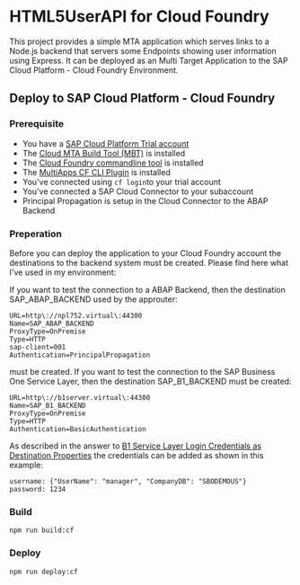 # HTML5UserAPI for Cloud Foundry

This project provides a simple MTA application which serves links to a Node.js backend that servers some Endpoints showing user information using Express. It can be deployed as an Multi Target Application to the SAP Cloud Platform - Cloud Foundry Environment.

## Deploy to SAP Cloud Platform - Cloud Foundry

### Prerequisite

- You have a [SAP Cloud Platform Trial account](https://hanatrial.ondemand.com/)
- The [Cloud MTA Build Tool (MBT)](https://sap.github.io/cloud-mta-build-tool/) is installed
- The [Cloud Foundry commandline tool](https://docs.cloudfoundry.org/cf-cli/install-go-cli.html) is installed
- The [MultiApps CF CLI Plugin](https://github.com/cloudfoundry-incubator/multiapps-cli-plugin) is installed
- You've connected using `cf login`to your trial account
- You've connected a SAP Cloud Connector to your subaccount
- Principal Propagation is setup in the Cloud Connector to the ABAP Backend

### Preperation

Before you can deploy the application to your Cloud Foundry account the destinations to the backend system must be created. Please find here what I've used in my environment:

If you want to test the connection to a ABAP Backend, then the destination SAP_ABAP_BACKEND used by the approuter:

```
URL=http\://npl752.virtual\:44300
Name=SAP_ABAP_BACKEND
ProxyType=OnPremise
Type=HTTP
sap-client=001
Authentication=PrincipalPropagation
```

must be created. If you want to test the connection to the SAP Business One Service Layer, then the destination SAP_B1_BACKEND must be created:

```
URL=http\://b1server.virtual\:44300
Name=SAP_B1_BACKEND
ProxyType=OnPremise
Type=HTTP
Authentication=BasicAuthentication
```

As described in the answer to [B1 Service Layer Login Credentials as Destination Properties](https://answers.sap.com/answers/12688540/view.html) the credentials can be added as shown in this example:

```
username: {"UserName": "manager", "CompanyDB": "SBODEMOUS"}
password: 1234
```
### Build

`npm run build:cf`

### Deploy

`npm run deploy:cf`

